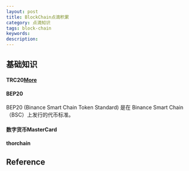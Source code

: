 ```yaml
---
layout: post
title: BlockChain点滴积累
category: 点滴知识
tags: block-chain
keywords: 
description: 
---
```



## 基础知识

#### TRC20[More](https://tronscan.io/)

#### BEP20

BEP20 (Binance Smart Chain Token Standard) 是在 Binance Smart Chain（BSC）上发行的代币标准。

#### 数字货币MasterCard

#### thorchain

## Reference
